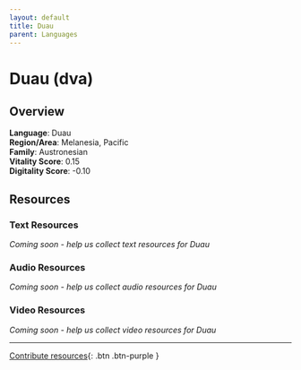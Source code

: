 ```yaml
---
layout: default
title: Duau
parent: Languages
---
```


# Duau (dva)

## Overview

**Language**: Duau  
**Region/Area**: Melanesia, Pacific  
**Family**: Austronesian  
**Vitality Score**: 0.15  
**Digitality Score**: -0.10  

## Resources

### Text Resources
*Coming soon - help us collect text resources for Duau*

### Audio Resources
*Coming soon - help us collect audio resources for Duau*

### Video Resources
*Coming soon - help us collect video resources for Duau*

---

[Contribute resources](https://fairtrain.github.io/){: .btn .btn-purple }
